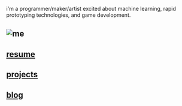 i'm a programmer/maker/artist excited about machine learning, rapid prototyping technologies, and game development.

## ![me](../assets/me.jpg)


## [resume](../assets/resume)
## [projects](./projects)
## [blog](./blog)


